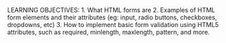 LEARNING OBJECTIVES:
    1. What HTML forms are
    2. Examples of HTML form elements and their attributes (eg: input, radio buttons, checkboxes, dropdowns, etc)
    3. How to implement basic form validation using HTML5 attributes, such as required, minlength, maxlength, pattern, and more.
